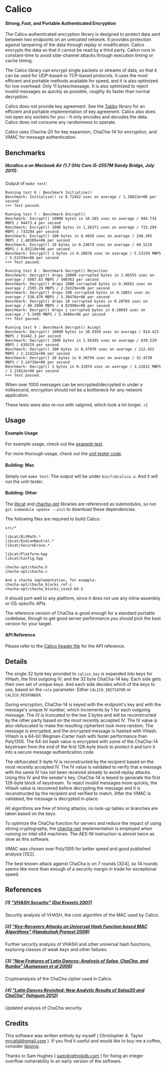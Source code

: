 # Calico
#### Strong, Fast, and Portable Authenticated Encryption

The Calico authenticated encryption library is designed to protect data sent
between two endpoints on an untrusted network.  It provides protection against
tampering of the data through replay or modification.  Calico encrypts the
data so that it cannot be read by a third party.  Calico runs in constant-time
to avoid side-channel attacks through execution timing or cache timing.

The Calico library can encrypt single packets or streams of data, so that it
can be used for UDP-based or TCP-based protocols.  It uses the most efficient
and portable methods available for speed, and it is also optimized for low
overhead: Only 11 bytes/message.  It is also optimized to reject invalid
messages as quickly as possible, roughly 4x faster than normal decryption.

Calico does not provide key agreement.  See the [Tabby](https://github.com/catid/tabby)
library for an efficient and portable implementation of key agreement.  Calico
also does not open any sockets for you - It only encodes and decodes the data.
Calico does not consume any randomness to operate.

Calico uses Chacha-20 for key expansion, ChaCha-14 for encryption, and VMAC
for message authentication.


## Benchmarks

##### libcalico.a on Macbook Air (1.7 GHz Core i5-2557M Sandy Bridge, July 2011):

Output of `make test`:

~~~
Running test 6 : Benchmark Initialize()
Benchmark: Initialize() in 0.72452 usec on average / 1.38022e+06 per second
+++ Test passed.

Running test 7 : Benchmark Encrypt()
Benchmark: Encrypt() 10000 bytes in 10.585 usec on average / 944.734 MBPS / 94473.4 per second
Benchmark: Encrypt() 1000 bytes in 1.36371 usec on average / 733.294 MBPS / 733294 per second
Benchmark: Encrypt() 100 bytes in 0.4026 usec on average / 248.385 MBPS / 2.48385e+06 per second
Benchmark: Encrypt() 10 bytes in 0.24678 usec on average / 40.5219 MBPS / 4.05219e+06 per second
Benchmark: Encrypt() 1 bytes in 0.18078 usec on average / 5.53159 MBPS / 5.53159e+06 per second
+++ Test passed.

Running test 8 : Benchmark Decrypt() Rejection
Benchmark: Decrypt() drops 10000 corrupted bytes in 1.96555 usec on average / 5087.63 MBPS / 508763 per second
Benchmark: Decrypt() drops 1000 corrupted bytes in 0.38561 usec on average / 2593.29 MBPS / 2.59329e+06 per second
Benchmark: Decrypt() drops 100 corrupted bytes in 0.18851 usec on average / 530.476 MBPS / 5.30476e+06 per second
Benchmark: Decrypt() drops 10 corrupted bytes in 0.20704 usec on average / 48.2998 MBPS / 4.82998e+06 per second
Benchmark: Decrypt() drops 1 corrupted bytes in 0.18693 usec on average / 5.3496 MBPS / 5.3496e+06 per second
+++ Test passed.

Running test 9 : Benchmark Decrypt() Accept
Benchmark: Decrypt() 10000 bytes in 10.9359 usec on average / 914.423 MBPS / 91442.3 per second
Benchmark: Decrypt() 1000 bytes in 1.56365 usec on average / 639.529 MBPS / 639529 per second
Benchmark: Decrypt() 100 bytes in 0.47076 usec on average / 212.422 MBPS / 2.12422e+06 per second
Benchmark: Decrypt() 10 bytes in 0.30794 usec on average / 32.4739 MBPS / 3.24739e+06 per second
Benchmark: Decrypt() 1 bytes in 0.31074 usec on average / 3.21812 MBPS / 3.21812e+06 per second
+++ Test passed.
~~~

When over 1000 messages can be encrypted/decrypted in under a millisecond, encryption should not
be a bottleneck for any network application.

These tests were also re-run with valgrind, which took a lot longer. =)

## Usage

#### Example Usage

For example usage, check out the [example test](https://github.com/catid/calico/blob/master/tests/calico_example.cpp).

For more thorough usage, check out the [unit tester code](https://github.com/catid/calico/blob/master/tests/calico_test.cpp).

#### Building: Mac

Simply run `make test`:  The output will be under `bin/libcalico.a`.  And it will run the unit-tester.

#### Building: Other

The [libcat](https://github.com/catid/libcat) and [chacha-opt](https://github.com/floodyberry/chacha-opt)
libraries are referenced as submodules, so run `git submodule update --init` to download these dependencies.

The following files are required to build Calico:

~~~
src/*

libcat/BitMath.*
libcat/EndianNeutral.*
libcat/SecureErase.*

libcat/Platform.hpp
libcat/Config.hpp

chacha-opt/chacha.h
chacha-opt/chacha.c

And a chacha implementation, for example:
chacha-opt/chacha_blocks_ref.c
chacha-opt/chacha_blocks_ssse3-64.S
~~~

It should port well to any platform, since it does not use any inline assembly or OS-specific APIs.

The reference version of ChaCha is good enough for a standard portable codebase, though to get good
server performance you should pick the best version for your target.

#### API Reference

Please refer to the [Calico header file](https://github.com/catid/calico/blob/master/include/calico.h)
for the API reference.


## Details

The single 32 byte key provided to `calico_key` is expanded into keys for VHash, the first outgoing
IV, and the 32 byte ChaCha-14 key.  Each side gets their own set of unique keys.  And each side
decides which of the keys to use, based on the `role` parameter: Either `CALICO_INITIATOR` or
`CALICO_RESPONDER`.

During encryption, ChaCha-14 is keyed with the endpoint's key and with the message's unique IV number,
which increments by 1 for each outgoing message.  The IV is truncated to the low 3 bytes and will be
reconstructed by the other party based on the most recently accepted IV.  The IV value is also
obfuscated to make the resulting ciphertext look more random.  The message is encrypted, and the
encrypted message is hashed with VHash.  VHash is a 64-bit Wegman-Carter hash with faster performance
than Poly1305.  The 64-bit hash value is encrypted with some of the ChaCha-14 keystream from the end
of the first 128-byte block to protect it and turn it into a secure message authentication code.

The obfuscated 3-byte IV is reconstructed by the recipient based on the most recently accepted IV.
The IV value is validated to verify that a message with the same IV has not been received already to
avoid replay attacks.  Using this IV and the sender's key, ChaCha-14 is keyed to generate the first
128-byte block of keystream.  To reject invalid messages more quickly, the VHash value is recovered
before decrypting the message and it is reconstructed by the recipient and verified to match.
After the VMAC is validated, the message is decrypted in-place.

All algorithms are free of timing attacks; no look-up tables or branches are taken based on the keys.

To optimize the ChaCha function for servers and reduce the impact of using strong cryptography, the
[chacha-opt](https://github.com/floodyberry/chacha-opt) implementation is employed when running on
Intel x64 machines.  The AES-NI instruction is almost twice as slow as this software.

VMAC was chosen over Poly1305 for better speed and good published analysis [1][2].

The best known attack against ChaCha is on 7 rounds [3][4], so 14 rounds seems like more than enough of
a security margin in trade for exceptional speed.


## References

##### [1] ["VHASH Security" (Dai Krovetz 2007)](https://eprint.iacr.org/2007/338.pdf)
Security analysis of VHASH, the core algorithm of the MAC used by Calico.

##### [2] ["Key-Recovery Attacks on Universal Hash Function based MAC Algorithms" (Handschuh Preneel 2008)](http://www.iacr.org/archive/crypto2008/51570145/51570145.pdf)
Further security analysis of VHASH and other universal hash functions, exploring classes of weak keys and other failures.

##### [3] ["New Features of Latin Dances: Analysis of Salsa, ChaCha, and Rumba" (Aumasson et al 2008)](https://eprint.iacr.org/2007/472.pdf)
Cryptoanalysis of the ChaCha cipher used in Calico.

##### [4] ["Latin Dances Revisited: New Analytic Results of Salsa20 and ChaCha" (Ishiguro 2012)](https://eprint.iacr.org/2012/065.pdf)
Updated analysis of ChaCha security.



## Credits

This software was written entirely by myself ( Christopher A. Taylor <mrcatid@gmail.com> ).  If you
find it useful and would like to buy me a coffee, consider [tipping](https://www.gittip.com/catid/).

Thanks to Sam Hughes ( sam@rethinkdb.com ) for fixing an integer overflow vulnerability in an
early version of the software.

